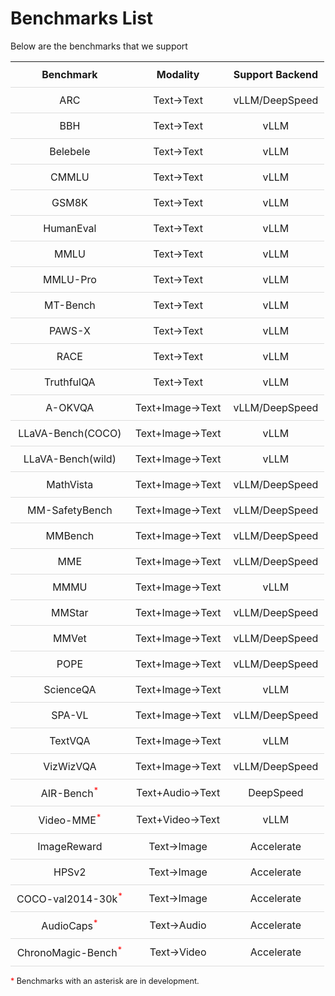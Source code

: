 # Benchmarks List

Below are the benchmarks that we support

<!DOCTYPE html>
<html lang="en">
<head>
    <meta charset="UTF-8">
    <meta name="viewport" content="width=device-width, initial-scale=1.0">
    <title>Benchmark Table</title>
    <style>
        .scrollable-container {
            width: 100%;
            max-height: 75vh;
            overflow-y: auto;
            margin: 20px 0;
        }
        table {
            width: 100%;
            border-collapse: collapse;
            text-align: center;
            table-layout: fixed;
        }
        th, td {
            padding: 10px;
            border-bottom: 1px solid #ddd;
        }
        th {
            font-weight: bold;
        }
        .content {
            padding: 5px;
            border-radius: 5px;
            display: inline-block;
        }
        a {
            text-decoration: none;
            color: inherit;
        }
        .star {
            color: red;
            font-size: 0.8em;
            vertical-align: super;
        }
        .note {
            margin-top: 10px;
            font-size: 0.9em;
            text-align: left;
        }
        .red-star {
            color: red;
        }
    </style>
</head>
<body>
    <div class="table-container">
        <div class="table-wrapper">
            <table>
                <tr>
                    <th>Benchmark</th>
                    <th>Modality</th>
                    <th>Support Backend</th>
                </tr>
                <tr>
                    <td><a href="https://huggingface.co/datasets/allenai/ai2_arc" target="_blank">ARC</a></td>
                    <td>Text→Text</td>
                    <td>vLLM/DeepSpeed</td>
                </tr>
                <tr>
                    <td><a href="https://huggingface.co/datasets/lukaemon/bbh" target="_blank">BBH</a></td>
                    <td>Text→Text</td>
                    <td>vLLM</td>
                </tr>
                <tr>
                    <td><a href="https://huggingface.co/datasets/facebook/belebele" target="_blank">Belebele</a></td>
                    <td>Text→Text</td>
                    <td>vLLM</td>
                </tr>
                <tr>
                    <td><a href="https://huggingface.co/datasets/haonan-li/cmmlu" target="_blank">CMMLU</a></td>
                    <td>Text→Text</td>
                    <td>vLLM</td>
                </tr>
                <tr>
                    <td><a href="https://huggingface.co/datasets/openai/gsm8k" target="_blank">GSM8K</a></td>
                    <td>Text→Text</td>
                    <td>vLLM</td>
                </tr>
                <tr>
                    <td><a href="https://huggingface.co/datasets/openai/openai_humaneval" target="_blank">HumanEval</a></td>
                    <td>Text→Text</td>
                    <td>vLLM</td>
                </tr>
                <tr>
                    <td><a href="https://huggingface.co/datasets/cais/mmlu" target="_blank">MMLU</a></td>
                    <td>Text→Text</td>
                    <td>vLLM</td>
                </tr>
                <tr>
                    <td><a href="https://huggingface.co/datasets/TIGER-Lab/MMLU-Pro" target="_blank">MMLU-Pro</a></td>
                    <td>Text→Text</td>
                    <td>vLLM</td>
                </tr>
                <tr>
                    <td><a href="https://huggingface.co/datasets/HuggingFaceH4/mt_bench_prompts" target="_blank">MT-Bench</a></td>
                    <td>Text→Text</td>
                    <td>vLLM</td>
                </tr>
                <tr>
                    <td><a href="https://huggingface.co/datasets/google-research-datasets/paws-x" target="_blank">PAWS-X</a></td>
                    <td>Text→Text</td>
                    <td>vLLM</td>
                </tr>
                <tr>
                    <td><a href="https://huggingface.co/datasets/ehovy/race" target="_blank">RACE</a></td>
                    <td>Text→Text</td>
                    <td>vLLM</td>
                </tr>
                <tr>
                    <td><a href="https://huggingface.co/datasets/truthfulqa/truthful_qa" target="_blank">TruthfulQA</a></td>
                    <td>Text→Text</td>
                    <td>vLLM</td>
                </tr>
                <tr>
                    <td><a href="https://huggingface.co/datasets/HuggingFaceM4/A-OKVQA" target="_blank">A-OKVQA</a></td>
                    <td>Text+Image→Text</td>
                    <td>vLLM/DeepSpeed</td>
                </tr>
                <tr>
                    <td><a href="https://huggingface.co/datasets/lmms-lab/llava-bench-coco" target="_blank">LLaVA-Bench(COCO)</a></td>
                    <td>Text+Image→Text</td>
                    <td>vLLM</td>
                </tr>
                <tr>
                    <td><a href="https://huggingface.co/datasets/lmms-lab/llava-bench-in-the-wild" target="_blank">LLaVA-Bench(wild)</a></td>
                    <td>Text+Image→Text</td>
                    <td>vLLM</td>
                </tr>
                <tr>
                    <td><a href="https://huggingface.co/datasets/AI4Math/MathVista" target="_blank">MathVista</a></td>
                    <td>Text+Image→Text</td>
                    <td>vLLM/DeepSpeed</td>
                </tr>
                <tr>
                    <td><a href="https://huggingface.co/datasets/PKU-Alignment/MM-SafetyBench" target="_blank">MM-SafetyBench</a></td>
                    <td>Text+Image→Text</td>
                    <td>vLLM/DeepSpeed</td>
                </tr>
                <tr>
                    <td><a href="https://huggingface.co/datasets/lmms-lab/MMBench" target="_blank">MMBench</a></td>
                    <td>Text+Image→Text</td>
                    <td>vLLM/DeepSpeed</td>
                </tr>
                <tr>
                    <td><a href="https://huggingface.co/datasets/lmms-lab/MME" target="_blank">MME</a></td>
                    <td>Text+Image→Text</td>
                    <td>vLLM/DeepSpeed</td>
                </tr>
                <tr>
                    <td><a href="https://huggingface.co/datasets/MMMU/MMMU" target="_blank">MMMU</a></td>
                    <td>Text+Image→Text</td>
                    <td>vLLM</td>
                </tr>
                <tr>
                    <td><a href="https://huggingface.co/datasets/Lin-Chen/MMStar" target="_blank">MMStar</a></td>
                    <td>Text+Image→Text</td>
                    <td>vLLM/DeepSpeed</td>
                </tr>
                <tr>
                    <td><a href="https://huggingface.co/datasets/lmms-lab/MMVet" target="_blank">MMVet</a></td>
                    <td>Text+Image→Text</td>
                    <td>vLLM/DeepSpeed</td>
                </tr>
                <tr>
                    <td><a href="https://huggingface.co/datasets/lmms-lab/POPE" target="_blank">POPE</a></td>
                    <td>Text+Image→Text</td>
                    <td>vLLM/DeepSpeed</td>
                </tr>
                <tr>
                    <td><a href="https://huggingface.co/datasets/derek-thomas/ScienceQA" target="_blank">ScienceQA</a></td>
                    <td>Text+Image→Text</td>
                    <td>vLLM</td>
                </tr>
                <tr>
                    <td><a href="https://huggingface.co/datasets/sqrti/SPA-VL" target="_blank">SPA-VL</a></td>
                    <td>Text+Image→Text</td>
                    <td>vLLM/DeepSpeed</td>
                </tr>
                <tr>
                    <td><a href="https://huggingface.co/datasets/lmms-lab/textvqa" target="_blank">TextVQA</a></td>
                    <td>Text+Image→Text</td>
                    <td>vLLM</td>
                </tr>
                <tr>
                    <td><a href="https://huggingface.co/datasets/lmms-lab/VizWiz-VQA" target="_blank">VizWizVQA</a></td>
                    <td>Text+Image→Text</td>
                    <td>vLLM/DeepSpeed</td>
                </tr>
                <tr>
                    <td>
                        <a href="https://huggingface.co/datasets/qyang1021/AIR-Bench-Dataset" target="_blank">AIR-Bench</a><span class="star">*</span>
                    </td>
                    <td>Text+Audio→Text</td>
                    <td>DeepSpeed</td>
                </tr>
                <tr>
                    <td>
                        <a href="https://huggingface.co/datasets/lmms-lab/Video-MME" target="_blank">Video-MME</a><span class="star">*</span>
                    </td>
                    <td>Text+Video→Text</td>
                    <td>vLLM</td>
                </tr>
                <tr>
                    <td><a href="https://huggingface.co/datasets/THUDM/ImageRewardDB" target="_blank">ImageReward</a></td>
                    <td>Text→Image</td>
                    <td>Accelerate</td>
                </tr>
                <tr>
                    <td><a href="https://huggingface.co/datasets/zhwang/HPDv2" target="_blank">HPSv2</a></td>
                    <td>Text→Image</td>
                    <td>Accelerate</td>
                </tr>
                <tr>
                    <td>
                        <a href="https://huggingface.co/datasets/sayakpaul/coco-30-val-2014" target="_blank">COCO-val2014-30k</a><span class="star">*</span>
                    </td>
                    <td>Text→Image</td>
                    <td>Accelerate</td>
                </tr>
                <tr>
                    <td>
                        <a href="https://huggingface.co/datasets/AudioLLMs/audiocaps_test" target="_blank">AudioCaps</a><span class="star">*</span>
                    </td>
                    <td>Text→Audio</td>
                    <td>Accelerate</td>
                </tr>
                <tr>
                    <td>
                        <a href="https://huggingface.co/datasets/BestWishYsh/ChronoMagic-Bench" target="_blank">ChronoMagic-Bench</a><span class="star">*</span>
                    </td>
                    <td>Text→Video</td>
                    <td>Accelerate</td>
                </tr>
            </table>
        </div>
    </div>
    <div class="note"><span class="red-star">*</span> Benchmarks with an asterisk are in development.</div>
</body>
</html>

